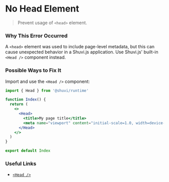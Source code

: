 # No Head Element

> Prevent usage of `<head>` element.

### Why This Error Occurred

A `<head>` element was used to include page-level metadata, but this can cause unexpected behavior in a Shuvi.js application. Use Shuvi.js' built-in `<Head />` component instead.

### Possible Ways to Fix It

Import and use the `<Head />` component:

```jsx
import { Head } from '@shuvi/runtime'

function Index() {
  return (
    <>
      <Head>
        <title>My page title</title>
        <meta name="viewport" content="initial-scale=1.0, width=device-width" />
      </Head>
    </>
  )
}

export default Index
```

### Useful Links

- [`<Head />`](/docs/api/runtime/components#head)

